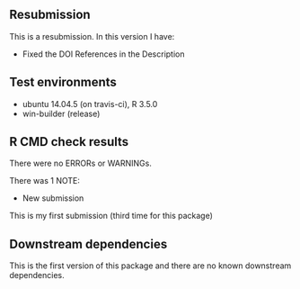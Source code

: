 ## Resubmission

This is a resubmission.  In this version I have:

* Fixed the DOI References in the Description

## Test environments
* ubuntu 14.04.5 (on travis-ci), R 3.5.0
* win-builder (release)

## R CMD check results
There were no ERRORs or WARNINGs. 

There was 1 NOTE:

* New submission

This is my first submission (third time for this package) 

## Downstream dependencies
This is the first version of this package and there are no known downstream dependencies. 


